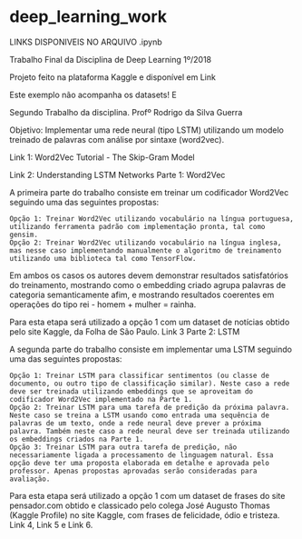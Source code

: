 # deep_learning_work

LINKS DISPONIVEIS NO ARQUIVO .ipynb

Trabalho Final da Disciplina de Deep Learning 1º/2018

Projeto feito na plataforma Kaggle e disponível em Link

Este exemplo não acompanha os datasets! E

Segundo Trabalho da disciplina. Profº Rodrigo da Silva Guerra

Objetivo: Implementar uma rede neural (tipo LSTM) utilizando um modelo treinado de palavras com análise por sintaxe (word2vec).

Link 1: Word2Vec Tutorial - The Skip-Gram Model

Link 2: Understanding LSTM Networks
Parte 1: Word2Vec

A primeira parte do trabalho consiste em treinar um codificador Word2Vec seguindo uma das seguintes propostas:

    Opção 1: Treinar Word2Vec utilizando vocabulário na língua portuguesa, utilizando ferramenta padrão com implementação pronta, tal como gensim.
    Opção 2: Treinar Word2Vec utilizando vocabulário na língua inglesa, mas nesse caso implementando manualmente o algoritmo de treinamento utilizando uma biblioteca tal como TensorFlow.

Em ambos os casos os autores devem demonstrar resultados satisfatórios do treinamento, mostrando como o embedding criado agrupa palavras de categoria semanticamente afim, e mostrando resultados coerentes em operações do tipo rei - homem + mulher = rainha.

Para esta etapa será utilizado a opção 1 com um dataset de notícias obtido pelo site Kaggle, da Folha de São Paulo. Link 3
Parte 2: LSTM

A segunda parte do trabalho consiste em implementar uma LSTM seguindo uma das seguintes propostas:

    Opção 1: Treinar LSTM para classificar sentimentos (ou classe de documento, ou outro tipo de classificação similar). Neste caso a rede deve ser treinada utilizando embeddings que se aproveitam do codificador Word2Vec implementado na Parte 1.
    Opção 2: Treinar LSTM para uma tarefa de predição da próxima palavra. Neste caso se treina a LSTM usando como entrada uma sequência de palavras de um texto, onde a rede neural deve prever a próxima palavra. Também neste caso a rede neural deve ser treinada utilizando os embeddings criados na Parte 1.
    Opção 3: Treinar LSTM para outra tarefa de predição, não necessariamente ligada a processamento de linguagem natural. Essa opção deve ter uma proposta elaborada em detalhe e aprovada pelo professor. Apenas propostas aprovadas serão consideradas para avaliação.

Para esta etapa será utilizado a opção 1 com um dataset de frases do site pensador.com obtido e classicado pelo colega José Augusto Thomas (Kaggle Profile) no site Kaggle, com frases de felicidade, ódio e tristeza. Link 4, Link 5 e Link 6.
